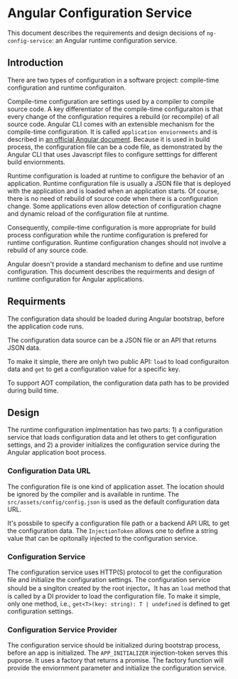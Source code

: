 # Angular Configuration Service

This document describes the requirements and design decisions of `ng-config-service`: an Angular runtime configuration service.

## Introduction

There are two types of configuration in a software project: compile-time configuration and runtime configuraiton.

Compile-time configuration are settings used by a compiler to compile source code. A key differentiator of the compile-time configuraiton is that every change of the configuration requires a rebuild (or recompile) of all source code. Angular CLI comes with an extensible mechanism for the compile-time configuration. It is called `application enviornments` and is described in [an official Angular document](https://github.com/angular/angular-cli/wiki/stories-application-environments). Because it is used in build process, the configuration file can be a code file, as demonstrated by the Angular CLI that uses Javascript files to configure setttings for different build enviornments.

Runtime configuration is loaded at runtime to configure the behavior of an application. Runtime configuration file is usually a JSON file that is deployed with the application and is loaded when an application starts. Of course, there is no need of rebuild of source code when there is a configuration change. Some applications even allow detection of configuration chagne and dynamic reload of the configuration file at runtime.

Consequently, compile-time configuration is more appropriate for build process configuration while the runtime configuration is prefered for runtime configuration. Runtime configuration changes should not involve a rebuild of any source code.

Angular doesn't provide a standard mechanism to define and use runtime configuration. This document describes the requirments and design of runtime configuration for Angular applications.

## Requirments

The configuration data should be loaded during Angular bootstrap, before the application code runs.

The configuration data source can be a JSON file or an API that returns JSON data.

To make it simple, there are onlyh two public API: `load` to load configuraiton data and `get` to get a configuration value for a specific key.

To support AOT compilation, the configuration data path has to be provided during build time.

## Design

The runtime configuration implmentation has two parts: 1) a configuration service that loads configuration data and let others to get configuration settings, and 2) a provider initializes the configuration service during the Angular application boot process.

### Configuration Data URL

The configuration file is one kind of application asset. The location should be ignored by the compiler and is available in runtime. The `src/assets/config/config.json` is used as the default configuration data URL.

It's possbile to specify a configuration file path or a backend API URL to get the configuration data. The `InjectionToken` allows one to define a string value that can be opitonally injected to the configuration service.

### Configuration Service

The configuration service uses HTTP(S) protocol to get the configuration file and initialize the configuration settings. The configuration service should be a singlton created by the root injector。It has an `load` method that is called by a DI provider to load the configuration file. To make it simple, only one method, i.e., `get<T>(key: string): T | undefined` is defined to get configuration settings.

### Configuration Service Provider

The configuration service should be initialized during bootstrap process, before an app is initialized. The `APP_INITIALIZER` injection-token serves this puporse. It uses a factory that returns a promise. The factory function will provide the enviornment parameter and initialize the configuration service.
